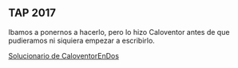 ## TAP 2017

Ibamos a ponernos a hacerlo, pero lo hizo Caloventor antes de que pudieramos ni siquiera empezar a escribirlo.

[Solucionario de CaloventorEnDos](http://caloventorendos.blogspot.com.ar/2017/10/solucionario-tap-2017.html)